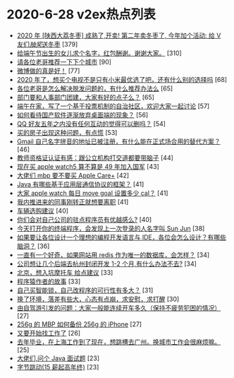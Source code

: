 # 2020-6-28 v2ex热点列表

+ [2020 年 [陕西大荔冬枣] 成熟了,开卖! 第二年卖冬枣了, 今年加个活动: 给 V 友们*抽奖*送冬枣](https://www.v2ex.com/t/685168#reply379) [379]
+ [给端午节出生的女儿求个名字，红包酬谢。谢谢大家。](https://www.v2ex.com/t/685222#reply310) [310]
+ [请各位老哥推荐一下下个城市](https://www.v2ex.com/t/685201#reply90) [90]
+ [微博做的真是好！](https://www.v2ex.com/t/685194#reply77) [77]
+ [2020 年了，想买个电视不是只有小米最优选了吧，还有什么别的选择吗](https://www.v2ex.com/t/685297#reply68) [68]
+ [各位老哥是怎么解决脱发问题的，有什么推荐办法么](https://www.v2ex.com/t/685210#reply65) [65]
+ [部门要和人事部门团建，大家有好的点子么？](https://www.v2ex.com/t/685238#reply65) [65]
+ [端午在家，写了一个基于投票机制的自治社区，欢迎大家一起讨论](https://www.v2ex.com/t/685321#reply57) [57]
+ [如何看待国产软件逐渐放弃桌面端的现象？](https://www.v2ex.com/t/685227#reply56) [56]
+ [QQ 好友五年之内没有任何互动的觉得可以删吗？](https://www.v2ex.com/t/685165#reply54) [54]
+ [买的房子出现这种问题，有点慌](https://www.v2ex.com/t/685335#reply53) [53]
+ [Gmail 自己名字拼音的地址已被注册，有什么能在正式场合用的替代方案？](https://www.v2ex.com/t/685260#reply46) [46]
+ [教师资格证认证有感：跟公立机构打交道都要带脑子](https://www.v2ex.com/t/685258#reply44) [44]
+ [现在买 apple watch5 算不算是 49 年加入国军](https://www.v2ex.com/t/685298#reply43) [43]
+ [大佬们 mbp 要不要买 Apple Care+](https://www.v2ex.com/t/685189#reply42) [42]
+ [Java 有哪些基于应用层通信协议的框架？](https://www.v2ex.com/t/685326#reply41) [41]
+ [大家 apple watch 每日 move goal 设置多少 cal？](https://www.v2ex.com/t/685175#reply41) [41]
+ [我内推进来的同事刚转正就想要离职](https://www.v2ex.com/t/685176#reply41) [41]
+ [车辆选购建议](https://www.v2ex.com/t/685247#reply40) [40]
+ [你们会对自己公司的驻点程序员有优越感么?](https://www.v2ex.com/t/685259#reply40) [40]
+ [今天打开你的终端程序，会发现上一次登录的人名字叫 Sun Jun](https://www.v2ex.com/t/685327#reply38) [38]
+ [如果要让各位设计一个理想的编程开发语言与 IDE，各位会怎么设计？有哪些脑洞？](https://www.v2ex.com/t/685171#reply36) [36]
+ [一直有一个好奇，如果网站用 redis 作为唯一的数据库，会怎样？](https://www.v2ex.com/t/685323#reply34) [34]
+ [公司想让几个后端去杭州封闭开发 1-2 个月,有什么办法不去?](https://www.v2ex.com/t/685248#reply34) [34]
+ [北京，想入坑摩托车 给点建议](https://www.v2ex.com/t/685252#reply33) [33]
+ [程序猿作者的故事](https://www.v2ex.com/t/685309#reply33) [33]
+ [自己买智能锁，自己改程序的可行性有多大？](https://www.v2ex.com/t/685215#reply31) [31]
+ [换了环境，落差有些大，心态有点崩，求安慰，求打醒](https://www.v2ex.com/t/685350#reply30) [30]
+ [由自驾游引发的问题：大家一般能连续开车多久（保持不疲劳犯困的情况）](https://www.v2ex.com/t/685360#reply27) [27]
+ [256g 的 MBP 如何备份 256g 的 iPhone](https://www.v2ex.com/t/685202#reply27) [27]
+ [又要开始找工作了](https://www.v2ex.com/t/685216#reply26) [26]
+ [去年毕业，在上海工作到了现在，想跳槽去广州。换城市工作会很麻烦嘛。](https://www.v2ex.com/t/685398#reply25) [25]
+ [大佬们,问个 Java 面试题](https://www.v2ex.com/t/685394#reply23) [23]
+ [字节跳动(15 薪起高年终)](https://www.v2ex.com/t/685254#reply23) [23]
